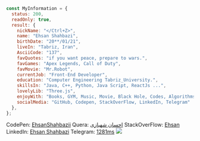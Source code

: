 ```JavaScript
const MyInformation = {
  status: 200,
  readOnly: true,
  result: {
    nickName: "</Ctrl+Z>",
    name: "Ehsan Shahbazi",
    birthDate: "20**/01/21",
    liveIn: "Tabriz, Iran",
    AsciiCode: "137",
    favQuotes: "if you want peace, prepare to wars.",
    favGames: "Apex Legends, Call of Duty",
    favMovie: "Mr.Robot",
    currentJob: "Front-End Developer",
    education: "Computer Engineering Tabriz_University.",
    skillsIn: "Java, C++, Python, Java Script, ReactJs ...",
    lovelyLib: "Three.js",
    enjoyWith: "Books, GYM, Music, Movie, Black Hole, Codes, Algorithms & Geometry.",
    socialMedia: "GitHub, Codepen, StackOverFlow, LinkedIn, Telegram"
  },
};
```
CodePen: [EhsanShahbazii](https://codepen.io/ehsanshahbazii)
Quera: [احسان شهبازی](https://quera.org/profile/Ehsan_Shahbazi)
StackOverFlow: [Ehsan](https://stackoverflow.com/users/20102950/ehsan)
LinkedIn: [Ehsan Shahbazi](https://www.linkedin.com/in/ehsan-shahbazi-848206225)
Telegram: [1281ms](https://t.me/Shahbazi_Ehsan)
![](https://komarev.com/ghpvc/?username=EhsanShahbazii&color=brightgreen&label=PROFILE+VIEWS)
